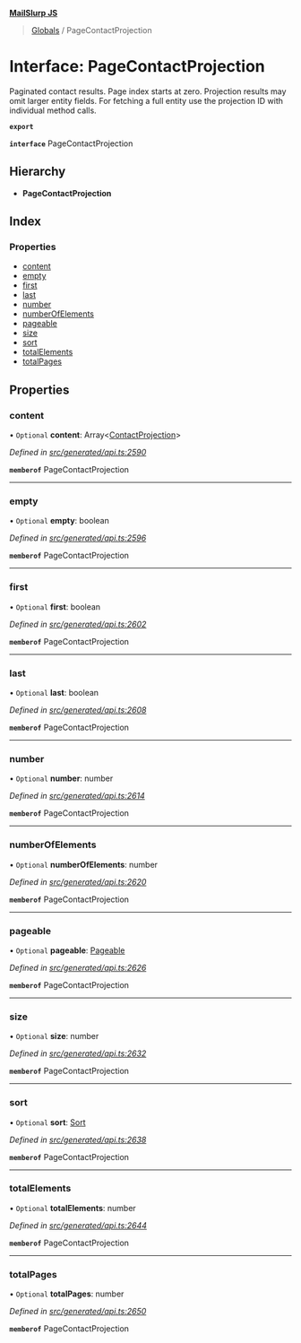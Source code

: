 **[MailSlurp JS](../README.md)**

> [Globals](../README.md) / PageContactProjection

# Interface: PageContactProjection

Paginated contact results. Page index starts at zero. Projection results may omit larger entity fields. For fetching a full entity use the projection ID with individual method calls.

**`export`** 

**`interface`** PageContactProjection

## Hierarchy

* **PageContactProjection**

## Index

### Properties

* [content](pagecontactprojection.md#content)
* [empty](pagecontactprojection.md#empty)
* [first](pagecontactprojection.md#first)
* [last](pagecontactprojection.md#last)
* [number](pagecontactprojection.md#number)
* [numberOfElements](pagecontactprojection.md#numberofelements)
* [pageable](pagecontactprojection.md#pageable)
* [size](pagecontactprojection.md#size)
* [sort](pagecontactprojection.md#sort)
* [totalElements](pagecontactprojection.md#totalelements)
* [totalPages](pagecontactprojection.md#totalpages)

## Properties

### content

• `Optional` **content**: Array\<[ContactProjection](contactprojection.md)>

*Defined in [src/generated/api.ts:2590](https://github.com/mailslurp/mailslurp-client/blob/c83a162/src/generated/api.ts#L2590)*

**`memberof`** PageContactProjection

___

### empty

• `Optional` **empty**: boolean

*Defined in [src/generated/api.ts:2596](https://github.com/mailslurp/mailslurp-client/blob/c83a162/src/generated/api.ts#L2596)*

**`memberof`** PageContactProjection

___

### first

• `Optional` **first**: boolean

*Defined in [src/generated/api.ts:2602](https://github.com/mailslurp/mailslurp-client/blob/c83a162/src/generated/api.ts#L2602)*

**`memberof`** PageContactProjection

___

### last

• `Optional` **last**: boolean

*Defined in [src/generated/api.ts:2608](https://github.com/mailslurp/mailslurp-client/blob/c83a162/src/generated/api.ts#L2608)*

**`memberof`** PageContactProjection

___

### number

• `Optional` **number**: number

*Defined in [src/generated/api.ts:2614](https://github.com/mailslurp/mailslurp-client/blob/c83a162/src/generated/api.ts#L2614)*

**`memberof`** PageContactProjection

___

### numberOfElements

• `Optional` **numberOfElements**: number

*Defined in [src/generated/api.ts:2620](https://github.com/mailslurp/mailslurp-client/blob/c83a162/src/generated/api.ts#L2620)*

**`memberof`** PageContactProjection

___

### pageable

• `Optional` **pageable**: [Pageable](pageable.md)

*Defined in [src/generated/api.ts:2626](https://github.com/mailslurp/mailslurp-client/blob/c83a162/src/generated/api.ts#L2626)*

**`memberof`** PageContactProjection

___

### size

• `Optional` **size**: number

*Defined in [src/generated/api.ts:2632](https://github.com/mailslurp/mailslurp-client/blob/c83a162/src/generated/api.ts#L2632)*

**`memberof`** PageContactProjection

___

### sort

• `Optional` **sort**: [Sort](sort.md)

*Defined in [src/generated/api.ts:2638](https://github.com/mailslurp/mailslurp-client/blob/c83a162/src/generated/api.ts#L2638)*

**`memberof`** PageContactProjection

___

### totalElements

• `Optional` **totalElements**: number

*Defined in [src/generated/api.ts:2644](https://github.com/mailslurp/mailslurp-client/blob/c83a162/src/generated/api.ts#L2644)*

**`memberof`** PageContactProjection

___

### totalPages

• `Optional` **totalPages**: number

*Defined in [src/generated/api.ts:2650](https://github.com/mailslurp/mailslurp-client/blob/c83a162/src/generated/api.ts#L2650)*

**`memberof`** PageContactProjection
